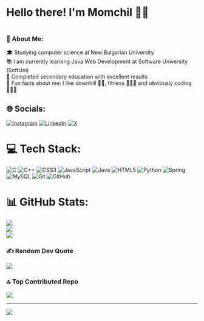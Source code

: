 # Hello there! I'm Momchil 👋🏻
### <br>💫 About Me:<br>
🎓 Studying computer science at New Bulgarian University<br>📚 I am currently learning Java Web Development at Software University (SoftUni)<br>🥇 Completed secondary education with excellent results<br>🎯 Fun facts about me: I like downhill 🚵🏻, fitness 🏋🏻‍♀️ and obviously coding 👨🏻‍💻<br>

## 🌐 Socials:
[![Instagram](https://img.shields.io/badge/Instagram-%23E4405F.svg?logo=Instagram&logoColor=white)](https://instagram.com/momchiltsanov) [![LinkedIn](https://img.shields.io/badge/LinkedIn-%230077B5.svg?logo=linkedin&logoColor=white)](https://www.linkedin.com/in/momchil-tsanov-5b91a62aa/) [![X](https://img.shields.io/badge/X-black.svg?logo=X&logoColor=white)](https://x.com/MomchilTsanov)

# 💻 Tech Stack:
![C](https://img.shields.io/badge/c-%2300599C.svg?style=for-the-badge&logo=c&logoColor=white) ![C++](https://img.shields.io/badge/c++-%2300599C.svg?style=for-the-badge&logo=c%2B%2B&logoColor=white) ![CSS3](https://img.shields.io/badge/css3-%231572B6.svg?style=for-the-badge&logo=css3&logoColor=white) ![JavaScript](https://img.shields.io/badge/javascript-%23323330.svg?style=for-the-badge&logo=javascript&logoColor=%23F7DF1E) ![Java](https://img.shields.io/badge/java-%23ED8B00.svg?style=for-the-badge&logo=openjdk&logoColor=white) ![HTML5](https://img.shields.io/badge/html5-%23E34F26.svg?style=for-the-badge&logo=html5&logoColor=white) ![Python](https://img.shields.io/badge/python-3670A0?style=for-the-badge&logo=python&logoColor=ffdd54) ![Spring](https://img.shields.io/badge/spring-%236DB33F.svg?style=for-the-badge&logo=spring&logoColor=white) ![MySQL](https://img.shields.io/badge/mysql-4479A1.svg?style=for-the-badge&logo=mysql&logoColor=white) ![Git](https://img.shields.io/badge/git-%23F05033.svg?style=for-the-badge&logo=git&logoColor=white) ![GitHub](https://img.shields.io/badge/github-%23121011.svg?style=for-the-badge&logo=github&logoColor=white)
# 📊 GitHub Stats:
![](https://github-readme-stats.vercel.app/api?username=momchiltsanovv&theme=dark&hide_border=false&include_all_commits=true&count_private=false)<br/>
![](https://github-readme-streak-stats.herokuapp.com/?user=momchiltsanovv&theme=dark&hide_border=false)<br/>
![](https://github-readme-stats.vercel.app/api/top-langs/?username=momchiltsanovv&theme=dark&hide_border=false&include_all_commits=true&count_private=false&layout=compact)

### ✍️ Random Dev Quote
![](https://quotes-github-readme.vercel.app/api?type=vetical&theme=dark)

### 🔝 Top Contributed Repo
![](https://github-contributor-stats.vercel.app/api?username=momchiltsanovv&limit=5&theme=dark&combine_all_yearly_contributions=true)

---
[![](https://visitcount.itsvg.in/api?id=momchiltsanovv&label=Profile%20Views&color=12&icon=0&pretty=false)](https://visitcount.itsvg.in)

